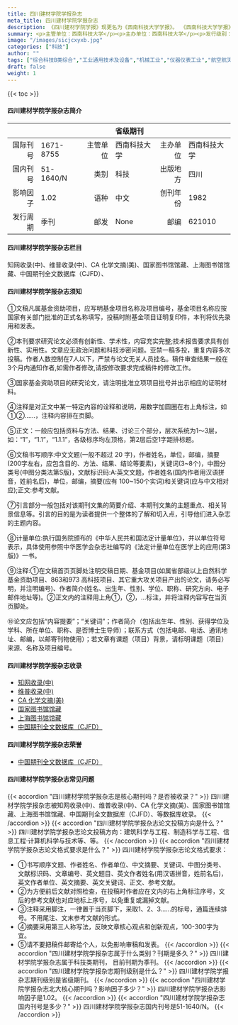 ```yaml
---
title: 四川建材学院学报杂志
meta_title: 四川建材学院学报杂志
description: 《四川建材学院学报》现更名为《西南科技大学学报》。 《西南科技大学学报》杂志（CN:51-1640/N）内容丰富、思想健康，1982年创刊，目前以季刊形式发行，刊物对外积极扩大宣传，致力于提高杂志质量与影响，该期刊以反映西南科技大学及国内外最新的科研成果、促进学术交流、推动科技成果转化为宗旨。该期刊主要刊登自然科学和社会科学领域的学术论文、研究报告、综述等，涉及学科包括但不限于材料科学与工程、电子信息与控制工程、计算机科学与技术、环境科学与工程、土木工程与建筑学、化学与化学工程、生物学与农学等。该期刊重视学术性、创新性和实用性，致力于为科研人员和教师提供一个展示研究成果、交流学术思想的平台。 在编辑出版过程中，该期刊注重论文的学术性和创新性，严格执行国家有关出版规定和标准，不断提高论文的质量和规范化管理。同时，该期刊也注重与国内外知名学者和专家的合作与交流，积极推荐和发表优秀论文，提升期刊的学术影响力和国际化水平。总之，《西南科技大学学报》是一本具有较高学术水平和影响力的综合性学术期刊，为推动西南科技大学及国内外相关领域的发展和学术交流做出了积极贡献，也为广大读者提供了优质、高效的阅读体验。
summary: <p>主管单位：西南科技大学</p><p>主办单位：西南科技大学</p><p>发行级别：省级期刊</p><p>发行周期：季刊</p>
image: "/images/sicjcxyxb.jpg"
categories: ["科技"]
author: ""
tags: ["综合科技B类综合","工业通用技术及设备","机械工业","仪器仪表工业","航空航天科学与工程","武器工业与军事技术","铁路运输","公路与水路运输","汽车工业","船舶工业","水利水电工程","建筑科学与工程","动力工程","核科学技术","新能源","电力工业",]
draft: false
weight: 1
---
```


{{< toc >}}

#### 四川建材学院学报杂志简介
|               |                               |               | 省级期刊        |               |                           |
| ------------: | :---------------------------- | ------------: | :---------------------------- | ------------: | :------------------------ |
| 国际刊号      | 1671-8755   | 主管单位      | 西南科技大学     | 主办单位      | 西南科技大学     |
| 国内刊号      | 51-1640/N        | 类别          | 科技       | 出版地方      | 四川           |
| 影响因子      | 1.02        | 语种          | 中文             | 创刊年份      | 1982    |
| 发行周期      | 季刊    | 邮发          | None              | 邮编          | 621010      |

#### 四川建材学院学报杂志栏目
<span>知网收录(中)</span>、<span>维普收录(中)</span>、<span>CA 化学文摘(美)</span>、<span>国家图书馆馆藏</span>、<span>上海图书馆馆藏</span>、<span>中国期刊全文数据库（CJFD）</span>、

#### 四川建材学院学报杂志须知
<p><p>
	①文稿凡属基金资助项目，应写明基金项目名称及项目编号，基金项目名称应按国家有关部门批准的正式名称填写，投稿时附基金项目证明复印件，本刊将优先录用和发表。
</p><p>
	②本刊要求研究论文必须有创新性、学术性，内容充实完整;技术报告要求具有创新性、实用性。文章应无政治问题和科技涉密问题。亚禁一稿多投，重复内容多次投稿。作者人数控制在7人以下，严禁与论文无关人员挂名。稿件审查结果一般在3个月内通知作者,如需作者修改,请按修改要求完成稿件的修改工作。
</p><p>
	③国家基金资助项目的研究论文，请注明批准立项项目批号并出示相应的证明材料。
</p><p>
	④注释是对正文中某一特定内容的诠释和说明，用数字加圆圈在右上角标注，如①②……，注释内容排在页脚。
</p><p>
	⑤正文：一般应包括资料与方法、结果、讨论三个部分，层次系统为1～3层，如：“1”，“1.1”，“1.1.1”，各级标序均左顶格，第2层后空1字距排标题。
</p><p>
	⑥文稿书写顺序:中文文题(一般不超过 20 字)，作者姓名，单位，邮编，摘要(200字左右，应包含目的、方法、结果、结论等要素)，关键词(3~8个)，中图分类号(中图分类法第S版)，文献标识码:A:英文文题，作者姓名(国内作者用汉语拼音，姓前名后)，单位，邮编，摘要(应有 100~150个实词)和关键词(应与中文相对应);正文:参考文献。
</p><p>
	⑦引言部分一般包括对该期刊文集的简要介绍、本期刊文集的主题重点、相关背景信息等。引言的目的是为读者提供一个整体的了解和切入点，引导他们进入杂志的主题内容。
</p><p>
	⑧计量单位:执行国务院颁布的《中华人民共和国法定计量单位》，并以单位符号表示，具体使用参照中华医学会杂志社编写的《法定计量单位在医学上的应用(第3版)》一书。
</p><p>
	⑨注释:①在文稿首页页脚处注明交稿日期、基金项目(如属省部级以上自然科学基金资助项目、863和973 高科技项目、其它重大攻关项目产出的论文，请务必写明，并注明编号)、作者简介(姓名、出生年、性别、学位、职称、研究方向、电子邮件地址等)。②正文内的注释用上角①，②，…标注，并将注释内容写在当页页脚处。
</p><p>
	⑩论文应包括“内容提要”；“关键词”；作者简介（包括出生年、性别、获得学位及学科、所在单位、职称、是否博士生导师）；联系方式（包括电邮、电话、通讯地址、邮编，以邮寄刊物使用）；若文章有课题（项目）背景，请标明课题（项目）来源、名称及项目编号。
</p></p>


#### 四川建材学院学报杂志收录
<ul>
    <li class="inline-block">
        <a class="bg-theme-light hover:bg-primary dark:bg-darkmode-theme-light dark:hover:bg-darkmode-primary dark:hover:text-dark m-1 block rounded px-3 py-1 hover:text-white" href="#四川建材学院学报杂志收录">
        知网收录(中)
        </a>
    </li>
    <li class="inline-block">
        <a class="bg-theme-light hover:bg-primary dark:bg-darkmode-theme-light dark:hover:bg-darkmode-primary dark:hover:text-dark m-1 block rounded px-3 py-1 hover:text-white" href="#四川建材学院学报杂志收录">
        维普收录(中)
        </a>
    </li>
    <li class="inline-block">
        <a class="bg-theme-light hover:bg-primary dark:bg-darkmode-theme-light dark:hover:bg-darkmode-primary dark:hover:text-dark m-1 block rounded px-3 py-1 hover:text-white" href="#四川建材学院学报杂志收录">
        CA 化学文摘(美)
        </a>
    </li>
    <li class="inline-block">
        <a class="bg-theme-light hover:bg-primary dark:bg-darkmode-theme-light dark:hover:bg-darkmode-primary dark:hover:text-dark m-1 block rounded px-3 py-1 hover:text-white" href="#四川建材学院学报杂志收录">
        国家图书馆馆藏
        </a>
    </li>
    <li class="inline-block">
        <a class="bg-theme-light hover:bg-primary dark:bg-darkmode-theme-light dark:hover:bg-darkmode-primary dark:hover:text-dark m-1 block rounded px-3 py-1 hover:text-white" href="#四川建材学院学报杂志收录">
        上海图书馆馆藏
        </a>
    </li>
    <li class="inline-block">
        <a class="bg-theme-light hover:bg-primary dark:bg-darkmode-theme-light dark:hover:bg-darkmode-primary dark:hover:text-dark m-1 block rounded px-3 py-1 hover:text-white" href="#四川建材学院学报杂志收录">
        中国期刊全文数据库（CJFD）
        </a>
    </li>
</ul>



#### 四川建材学院学报杂志荣誉
<ul>
    <li class="inline-block">
        <a class="bg-theme-light hover:bg-primary dark:bg-darkmode-theme-light dark:hover:bg-darkmode-primary dark:hover:text-dark m-1 block rounded px-3 py-1 hover:text-white" href="#四川建材学院学报杂志荣誉">
        中国期刊全文数据库（CJFD）
        </a>
    </li>
</ul>












#### 四川建材学院学报杂志常见问题
{{< accordion "四川建材学院学报杂志是核心期刊吗？是否被收录？" >}}
四川建材学院学报杂志被知网收录(中)、维普收录(中)、CA 化学文摘(美)、国家图书馆馆藏、上海图书馆馆藏、中国期刊全文数据库（CJFD）、等数据库收录。
{{< /accordion >}}
{{< accordion "四川建材学院学报杂志论文投稿方向是什么？" >}}
四川建材学院学报杂志论文投稿方向：建筑科学与工程、制造科学与工程、信息工程·计算机科学与技术等、等。
{{< /accordion >}}
{{< accordion "四川建材学院学报杂志论文格式要求是什么？" >}}
四川建材学院学报杂志论文格式要求：
- ①书写顺序文题、作者姓名、作者单位、中文摘要、关键词、中图分类号、文献标识码、文章编号、英文题目、英文作者姓名(用汉语拼音，姓前名后)，英文作者单位、英文摘要、英文关键词、正文、参考文献。
- ②为方便前后文献对照检查，在投稿时作者应在文内的右上角标注序号，文后的参考文献也对应地标上序号，以免重复或漏掉文献。
- ③注释采用脚注，一律置于当页脚下，采取1、2、3……的标号，通篇连续排号。不用尾注、文末参考文献的形式。
- ④摘要采用第三人称写法，反映文章核心观点和创新观点，100-300字为宜。
- ⑤请不要把稿件邮寄给个人，以免影响审稿和发表。
{{< /accordion >}}
{{< accordion "四川建材学院学报杂志属于什么类别？刊期是多久？" >}}
四川建材学院学报杂志属于科技类期刊， 目前刊期为季刊。
{{< /accordion >}}
{{< accordion "四川建材学院学报杂志期刊级别是什么？" >}}
四川建材学院学报杂志期刊级别是省级期刊。
{{< /accordion >}}
{{< accordion "四川建材学院学报杂志北大核心期刊吗？影响因子多少？" >}}
四川建材学院学报杂志影响因子是1.02。
{{< /accordion >}}
{{< accordion "四川建材学院学报杂志国内刊号是多少？" >}}
四川建材学院学报杂志国内刊号是51-1640/N。
{{< /accordion >}}